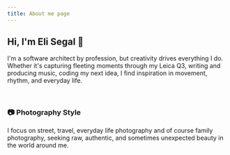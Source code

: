 ```yaml
---
title: About me page
---
```


## Hi, I'm Eli Segal 👋

I'm a software architect by profession,
but creativity drives everything I do.
Whether it's capturing fleeting moments through my Leica Q3,
writing and producing music, coding my next idea,
I find inspiration in movement, rhythm, and everyday life.

&nbsp;

### 📷 Photography Style

I focus on street, travel, everyday life photography and of course family photography,
seeking raw, authentic, and sometimes unexpected beauty in the world around me.
